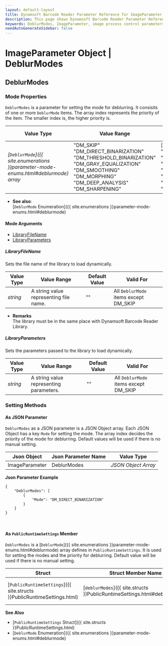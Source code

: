```yaml
---
layout: default-layout
title: Dynamsoft Barcode Reader Parameter Reference for ImageParameter Object - DeblurModes
description: This page shows Dynamsoft Barcode Reader Parameter Reference for ImageParameter Object - DeblurModes.
keywords: DeblurModes, ImageParameter, image process control parameters, parameter reference, parameter
needAutoGenerateSidebar: false
---
```


# ImageParameter Object | DeblurModes


## DeblurModes  

### Mode Properties
`DeblurModes` is a parameter for setting the mode for deblurring. It consisits of one or more `DeblurMode` items. The array index represents the priority of the item. The smaller index is, the higher priority is.

| Value Type | Value Range | Default Value |
| ---------- | ----------- | ------------- |
| *[`DeblurMode`]({{ site.enumerations }}parameter-mode-enums.html#deblurmode) array* | "DM_SKIP"<br>"DM_DIRECT_BINARIZATION"<br>"DM_THRESHOLD_BINARIZATION"<br>"DM_GRAY_EQUALIZATION"<br>"DM_SMOOTHING"<br>"DM_MORPHING"<br>"DM_DEEP_ANALYSIS"<br>"DM_SHARPENING" | ["DM_SKIP", "DM_SKIP", "DM_SKIP", "DM_SKIP", "DM_SKIP", "DM_SKIP", "DM_SKIP", "DM_SKIP"] |

- **See also**:   
    [`DeblurMode` Enumeration]({{ site.enumerations }}parameter-mode-enums.html#deblurmode)
    
#### Mode Arguments
- [LibraryFileName](#libraryfilename)
- [LibraryParameters](#libraryparameters)

##### LibraryFileName 
Sets the file name of the library to load dynamically.

| Value Type | Value Range | Default Value | Valid For | 
| ---------- | ----------- | ------------- | ----------- |
| *string* | A string value representing file name. | "" | All `DeblurMode` items except DM_SKIP |         


- **Remarks**     
  The library must be in the same place with Dynamsoft Barcode Reader Library.


##### LibraryParameters 
Sets the parameters passed to the library to load dynamically.

| Value Type | Value Range | Default Value | Valid For | 
| ---------- | ----------- | ------------- | ----------- |
| *string* | A string value representing parameters. | "" | All `DeblurMode` items except DM_SKIP |         


### Setting Methods

#### As JSON Parameter
`DeblurModes` as a JSON parameter is a JSON Object array. Each JSON Object has a key `Mode` for setting the mode. The array index decides the priority of the mode for deblurring. Default values will be used if there is no manual setting.   


| Json Object |	Json Parameter Name | Value Type |
| ----------- | ------------------- | ---------- |
| ImageParameter | DeblurModes | *JSON Object Array* | 

**Json Parameter Example**   
```
{
    "DeblurModes": [
        {
            "Mode": "DM_DIRECT_BINARIZATION"
        }
    ]
}
```


&nbsp;



#### As `PublicRuntimeSettings` Member
`DeblurModes` is a [`DeblurMode`]({{ site.enumerations }}parameter-mode-enums.html#deblurmode) array defines in `PublicRuntimeSettings`. It is used for setting the modes and the priority for deblurring. Default value will be used if there is no manual setting.

| Struct |	Struct Member Name | Value Type |
| ------ | ------------------ | ---------- |
| [`PublicRuntimeSettings`]({{ site.structs }}PublicRuntimeSettings.html) | [`deblurModes`]({{ site.structs }}PublicRuntimeSettings.html#deblurmodes) | [`DeblurMode`]({{ site.enumerations }}parameter-mode-enums.html#dpmcodereadingmode)[10] |

**See Also**    
- [`PublicRuntimeSettings` Struct]({{ site.structs }}PublicRuntimeSettings.html)
- [`DeblurMode` Enumeration]({{ site.enumerations }}parameter-mode-enums.html#deblurmode)

